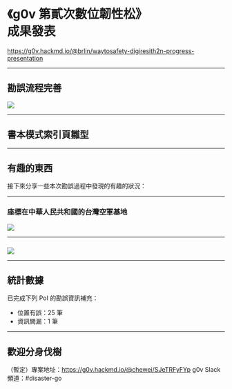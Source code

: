 # 《g0v 第貳次數位韌性松》<br>成果發表

<https://g0v.hackmd.io/@brlin/waytosafety-digiresith2n-progress-presentation>

---

## 勘誤流程完善

![](https://s3-ap-northeast-1.amazonaws.com/g0v-hackmd-images/uploads/upload_9e6fa179bcb1fc830869001561bc5ad1.png)

---

## 書本模式索引頁雛型


---

## 有趣的東西

接下來分享一些本次勘誤過程中發現的有趣的狀況：

---

### 座標在中華人民共和國的台灣空軍基地

![](https://s3-ap-northeast-1.amazonaws.com/g0v-hackmd-images/uploads/upload_d74128f6a1fdf0c878f8d5a197718ec9.png)

---

### 

![](https://s3-ap-northeast-1.amazonaws.com/g0v-hackmd-images/uploads/upload_63172dae84ecad5a6d7364e3c47e88aa.png)

---

## 統計數據

已完成下列 PoI 的勘誤資訊補充：

* 位置有誤：25 筆
* 資訊闕漏：1 筆

---

## 歡迎分身伐樹

（暫定）專案地址：<https://g0v.hackmd.io/@chewei/SJeTRFyFYp>
g0v Slack 頻道：#disaster-go
